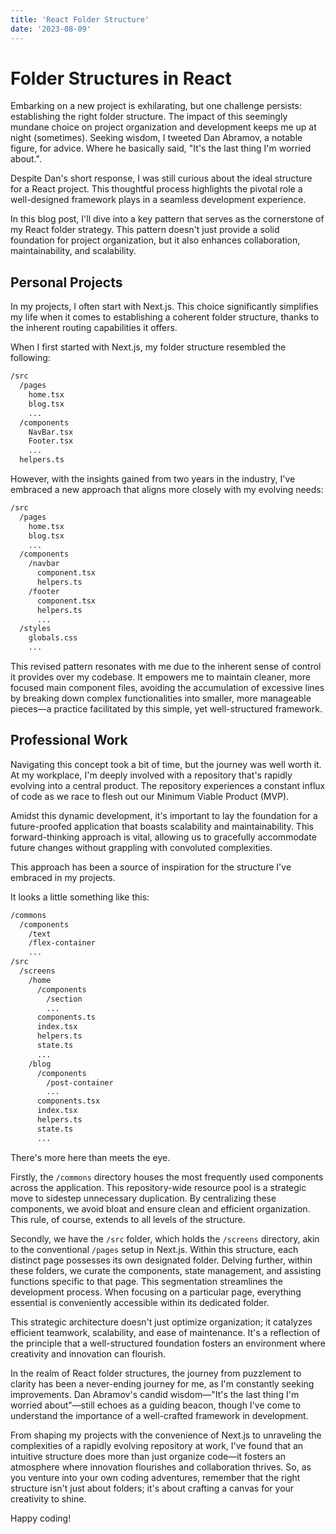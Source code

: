 ```yaml
---
title: 'React Folder Structure'
date: '2023-08-09'
---
```


# Folder Structures in React
Embarking on a new project is exhilarating, but one challenge persists: establishing
the right folder structure. The impact of this seemingly mundane choice on project 
organization and development keeps me up at night (sometimes). Seeking wisdom,
I tweeted Dan Abramov, a notable figure, for advice. Where he basically said,
"It's the last thing I'm worried about.".

Despite Dan's short response, I was still curious about the ideal structure for a
React project. This thoughtful process highlights the pivotal role a well-designed
framework plays in a seamless development experience.

In this blog post, I'll dive into a key pattern that serves as the cornerstone
of my React folder strategy. This pattern doesn't just provide a solid foundation for
project organization, but it also enhances collaboration, maintainability, and
scalability.

## Personal Projects
In my projects, I often start with Next.js. This choice significantly simplifies
my life when it comes to establishing a coherent folder structure, thanks to the
inherent routing capabilities it offers.

When I first started with Next.js, my folder structure resembled the following:
```md
/src
  /pages
    home.tsx
    blog.tsx
    ...
  /components
    NavBar.tsx
    Footer.tsx
    ...
  helpers.ts
``````

However, with the insights gained from two years in the industry, I've embraced a
new approach that aligns more closely with my evolving needs:
```md
/src
  /pages
    home.tsx
    blog.tsx
    ...
  /components
    /navbar
      component.tsx
      helpers.ts
    /footer
      component.tsx
      helpers.ts
      ...
  /styles
    globals.css
    ...
```
This revised pattern resonates with me due to the inherent sense of control it
provides over my codebase. It empowers me to maintain cleaner, more focused main
component files, avoiding the accumulation of excessive lines by breaking down
complex functionalities into smaller, more manageable pieces—a practice facilitated
by this simple, yet well-structured framework.

## Professional Work
Navigating this concept took a bit of time, but the journey was well worth it. At my
workplace, I'm deeply involved with a repository that's rapidly evolving into a
central product. The repository experiences a constant influx of code as we race to
flesh out our Minimum Viable Product (MVP).

Amidst this dynamic development, it's important to lay the foundation for a
future-proofed application that boasts scalability and maintainability. This
forward-thinking approach is vital, allowing us to gracefully accommodate future
changes without grappling with convoluted complexities.

This approach has been a source of inspiration for the structure I've embraced in
my projects.

It looks a little something like this:
```md
/commons
  /components
    /text
    /flex-container
    ...
/src
  /screens
    /home
      /components
        /section
        ...
      components.ts
      index.tsx
      helpers.ts
      state.ts
      ...
    /blog
      /components
        /post-container
        ...
      components.tsx
      index.tsx
      helpers.ts
      state.ts
      ...
``````
There's more here than meets the eye.

Firstly, the `/commons` directory houses the most frequently used components across the
application. This repository-wide resource pool is a strategic move to sidestep
unnecessary duplication. By centralizing these components, we avoid bloat and ensure
clean and efficient organization. This rule, of course, extends to all levels of the structure.

Secondly, we have the `/src` folder, which holds the `/screens` directory, akin to the
conventional `/pages` setup in Next.js. Within this structure, each distinct page
possesses its own designated folder. Delving further, within these folders, we curate
the components, state management, and assisting functions specific to that page. This
segmentation streamlines the development process. When focusing on a particular page,
everything essential is conveniently accessible within its dedicated folder.

This strategic architecture doesn't just optimize organization; it catalyzes efficient
teamwork, scalability, and ease of maintenance. It's a reflection of the principle
that a well-structured foundation fosters an environment where creativity and
innovation can flourish.

In the realm of React folder structures, the journey from puzzlement to clarity has
been a never-ending journey for me, as I'm constantly seeking improvements.
Dan Abramov's candid wisdom—"It's the last thing I'm worried about"—still echoes as a
guiding beacon, though I've come to understand the importance of a well-crafted
framework in development.

From shaping my projects with the convenience of Next.js to unraveling the
complexities of a rapidly evolving repository at work, I've found that an intuitive
structure does more than just organize code—it fosters an atmosphere where innovation
flourishes and collaboration thrives. So, as you venture into your own coding
adventures, remember that the right structure isn't just about folders; it's about
crafting a canvas for your creativity to shine.

Happy coding!